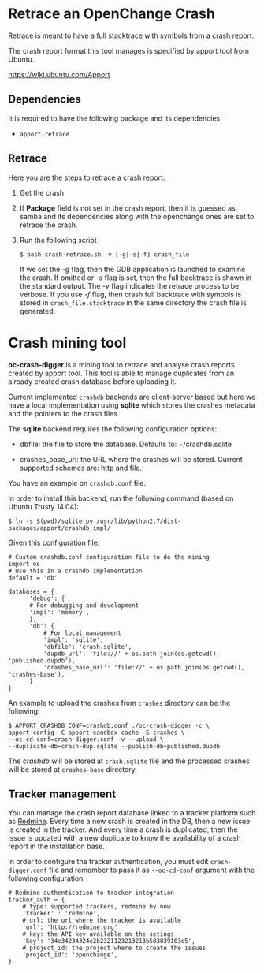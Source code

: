 Retrace an OpenChange Crash
===========================

Retrace is meant to have a full stacktrace with symbols from a crash
report.

The crash report format this tool manages is specified by apport tool from
Ubuntu.

https://wiki.ubuntu.com/Apport

Dependencies
------------

It is required to have the following package and its dependencies:

* `apport-retrace`

Retrace
-------

Here you are the steps to retrace a crash report:

 1. Get the crash
 2. If **Package** field is not set in the crash report, then it is
    guessed as samba and its dependencies along with the openchange
    ones are set to retrace the crash.

 3. Run the following script
 
        $ bash crash-retrace.sh -v [-g|-s|-f] crash_file
 
    If we set the *-g* flag, then the GDB application is launched to
    examine the crash. If omitted or *-s* flag is set, then the full
    backtrace is shown in the standard output. The *-v* flag indicates the
    retrace process to be verbose. If you use *-f* flag, then crash
    full backtrace with symbols is stored in `crash_file.stacktrace`
    in the same directory the crash file is generated.

Crash mining tool
=================

**oc-crash-digger** is a mining tool to retrace and analyse crash
reports created by apport tool. This tool is able to manage
duplicates from an already created crash database before uploading it.

Current implemented `crashdb` backends are client-server based but
here we have a local implementation using **sqlite** which stores the
crashes metadata and the pointers to the crash files.

The **sqlite** backend requires the following configuration options:

  * dbfile: the file to store the database. Defaults to:
    ~/crashdb.sqlite

  * crashes_base_url: the URL where the crashes will be
    stored. Current supported schemes are: http and file.

You have an example on `crashdb.conf` file.

In order to install this backend, run the following command (based on
Ubuntu Trusty 14.04):

    $ ln -s $(pwd)/sqlite.py /usr/lib/python2.7/dist-packages/apport/crashdb_impl/

Given this configuration file:

    # Custom crashdb.conf configuration file to do the mining
    import os
    # Use this in a crashdb implementation
    default = 'db'

    databases = {
          'debug': {
          # For debugging and development
          'impl': 'memory',
          },
	      'db': {
	          # For local management
	          'impl': 'sqlite',
              'dbfile': 'crash.sqlite',
              'dupdb_url': 'file://' + os.path.join(os.getcwd(), 'published.dupdb'),
              'crashes_base_url': 'file://' + os.path.join(os.getcwd(), 'crashes-base'),
          } 
    }

An example to upload the crashes from `crashes` directory can be the
following:

    $ APPORT_CRASHDB_CONF=crashdb.conf ./oc-crash-digger -c \
    apport-config -C apport-sandbox-cache -S crashes \
    --oc-cd-conf=crash-digger.conf -v --upload \
    --duplicate-db=crash-dup.sqlite --publish-db=published.dupdb

The *crashdb* will be stored at `crash.sqlite` file and the processed
crashes will be stored at `crashes-base` directory.

Tracker management
------------------

You can manage the crash report database linked to a tracker platform
such as [Redmine](http://redmine.org). Every time a new crash is
created in the DB, then a new issue is created in the tracker. And
every time a crash is duplicated, then the issue is updated with a new
duplicate to know the availability of a crash report in the
installation base.

In order to configure the tracker authentication, you must edit
`crash-digger.conf` file and remember to pass it as `--oc-cd-conf`
argument with the following configuration:

    # Redmine authentication to tracker integration
    tracker_auth = {
        # type: supported trackers, redmine by now
        'tracker' : 'redmine',
        # url: the url where the tracker is available
        'url': 'http://redmine.org'
        # key: the API key available on the setings
        'key': '34e34234324e2b2321123213213b583839103e5',
        # project_id: the project where to create the issues
        'project_id': 'openchange',
    }

